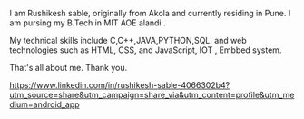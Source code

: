 I am Rushikesh sable, originally from Akola and currently residing in Pune.
I am pursing  my B.Tech in MIT AOE alandi .
 
  My technical skills include C,C++,JAVA,PYTHON,SQL.
 and web technologies such as HTML, CSS, and JavaScript, IOT , Embbed system.

That's all about me. Thank you.


https://www.linkedin.com/in/rushikesh-sable-4066302b4?utm_source=share&utm_campaign=share_via&utm_content=profile&utm_medium=android_app
